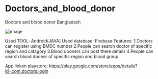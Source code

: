 # Doctors_and_blood_donor
Doctors and blood donor Bangladesh


![image](https://user-images.githubusercontent.com/55844514/199512325-c8c70342-50b0-4c47-98d9-2d83a19c4e99.png)



Used TOOL: Android(JAVA)
Used database: Firebase
Features:
1.Doctors can register using BMDC number
2.People can search doctor of specific region and catagory
3.Blood dooners can post there details
4.People can search blood dooner of specific region and blood group

App linkon playstore:
https://play.google.com/store/apps/details?id=com.doctors.login
